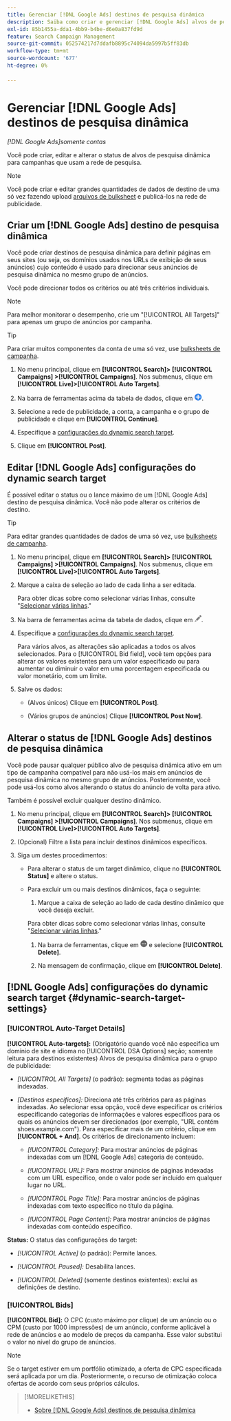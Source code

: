 ```yaml
---
title: Gerenciar [!DNL Google Ads] destinos de pesquisa dinâmica
description: Saiba como criar e gerenciar [!DNL Google Ads] alvos de pesquisa dinâmica.
exl-id: 85b1455a-dda1-4bb9-b4be-d6e0a837fd9d
feature: Search Campaign Management
source-git-commit: 052574217d7ddafb8895c74094da5997b5ff83db
workflow-type: tm+mt
source-wordcount: '677'
ht-degree: 0%

---
```


# Gerenciar [!DNL Google Ads] destinos de pesquisa dinâmica

*[!DNL Google Ads]somente contas*

Você pode criar, editar e alterar o status de alvos de pesquisa dinâmica para campanhas que usam a rede de pesquisa.

>[!NOTE]
>
>Você pode criar e editar grandes quantidades de dados de destino de uma só vez fazendo upload [arquivos de bulksheet](/help/search-social-commerce/campaign-management/bulksheets/bulksheet-about.md) e publicá-los na rede de publicidade.

## Criar um [!DNL Google Ads] destino de pesquisa dinâmica

Você pode criar destinos de pesquisa dinâmica para definir páginas em seus sites (ou seja, os domínios usados nos URLs de exibição de seus anúncios) cujo conteúdo é usado para direcionar seus anúncios de pesquisa dinâmica no mesmo grupo de anúncios.

Você pode direcionar todos os critérios ou até três critérios individuais.

>[!NOTE]
>
>Para melhor monitorar o desempenho, crie um &quot;[!UICONTROL All Targets]&quot; para apenas um grupo de anúncios por campanha.

>[!TIP]
>
>Para criar muitos componentes da conta de uma só vez, use [bulksheets de campanha](/help/search-social-commerce/campaign-management/bulksheets/bulksheet-about.md).

1. No menu principal, clique em **[!UICONTROL Search]> [!UICONTROL Campaigns] >[!UICONTROL Campaigns]**. Nos submenus, clique em **[!UICONTROL Live]>[!UICONTROL Auto Targets]**.

1. Na barra de ferramentas acima da tabela de dados, clique em ![Criar](/help/search-social-commerce/assets/add.png "Criar").

1. Selecione a rede de publicidade, a conta, a campanha e o grupo de publicidade e clique em **[!UICONTROL Continue]**.

1. Especifique a [configurações do dynamic search target](#dynamic-search-target-settings).

1. Clique em **[!UICONTROL Post]**.

## Editar [!DNL Google Ads] configurações do dynamic search target

É possível editar o status ou o lance máximo de um [!DNL Google Ads] destino de pesquisa dinâmica. Você não pode alterar os critérios de destino.

>[!TIP]
>
>Para editar grandes quantidades de dados de uma só vez, use [bulksheets de campanha](/help/search-social-commerce/campaign-management/bulksheets/bulksheet-about.md).

1. No menu principal, clique em **[!UICONTROL Search]> [!UICONTROL Campaigns] >[!UICONTROL Campaigns]**. Nos submenus, clique em **[!UICONTROL Live]>[!UICONTROL Auto Targets]**.

1. Marque a caixa de seleção ao lado de cada linha a ser editada.

   Para obter dicas sobre como selecionar várias linhas, consulte &quot;[Selecionar várias linhas](/help/search-social-commerce/common-tasks/navigation-editing-selection/multiple-rows-select.md).&quot;

1. Na barra de ferramentas acima da tabela de dados, clique em ![Editar](/help/search-social-commerce/assets/edit.png "Editar").

1. Especifique a [configurações do dynamic search target](#dynamic-search-target-settings).

   Para vários alvos, as alterações são aplicadas a todos os alvos selecionados. Para o [!UICONTROL Bid field], você tem opções para alterar os valores existentes para um valor especificado ou para aumentar ou diminuir o valor em uma porcentagem especificada ou valor monetário, com um limite.

1. Salve os dados:

   * (Alvos únicos) Clique em **[!UICONTROL Post]**.

   * (Vários grupos de anúncios) Clique **[!UICONTROL Post Now]**.

## Alterar o status de [!DNL Google Ads] destinos de pesquisa dinâmica

Você pode pausar qualquer público alvo de pesquisa dinâmica ativo em um tipo de campanha compatível para não usá-los mais em anúncios de pesquisa dinâmica no mesmo grupo de anúncios. Posteriormente, você pode usá-los como alvos alterando o status do anúncio de volta para ativo.

Também é possível excluir qualquer destino dinâmico.

1. No menu principal, clique em **[!UICONTROL Search]> [!UICONTROL Campaigns] >[!UICONTROL Campaigns]**. Nos submenus, clique em **[!UICONTROL Live]>[!UICONTROL Auto Targets]**.

1. (Opcional) Filtre a lista para incluir destinos dinâmicos específicos.

1. Siga um destes procedimentos:

   * Para alterar o status de um target dinâmico, clique no **[!UICONTROL Status]** e altere o status.

   * Para excluir um ou mais destinos dinâmicos, faça o seguinte:

      1. Marque a caixa de seleção ao lado de cada destino dinâmico que você deseja excluir.

     Para obter dicas sobre como selecionar várias linhas, consulte &quot;[Selecionar várias linhas](/help/search-social-commerce/common-tasks/navigation-editing-selection/multiple-rows-select.md).&quot;

      1. Na barra de ferramentas, clique em ![Mais](/help/search-social-commerce/assets/more.png "Mais") e selecione **[!UICONTROL Delete]**.

      1. Na mensagem de confirmação, clique em **[!UICONTROL Delete]**.

## [!DNL Google Ads] configurações do dynamic search target {#dynamic-search-target-settings}

### [!UICONTROL Auto-Target Details]

**[!UICONTROL Auto-targets]:** (Obrigatório quando você não especifica um domínio de site e idioma no [!UICONTROL DSA Options] seção; somente leitura para destinos existentes) Alvos de pesquisa dinâmica para o grupo de publicidade:

* *[!UICONTROL All Targets]* (o padrão): segmenta todas as páginas indexadas.

* *\[Destinos específicos\]:* Direciona até três critérios para as páginas indexadas. Ao selecionar essa opção, você deve especificar os critérios especificando categorias de informações e valores específicos para os quais os anúncios devem ser direcionados (por exemplo, &quot;URL contém shoes.example.com&quot;). Para especificar mais de um critério, clique em **[!UICONTROL + And]**. Os critérios de direcionamento incluem:

   * *[!UICONTROL Category]:* Para mostrar anúncios de páginas indexadas com um [!DNL Google Ads] categoria de conteúdo.

   * *[!UICONTROL URL]:* Para mostrar anúncios de páginas indexadas com um URL específico, onde o valor pode ser incluído em qualquer lugar no URL.

   * *[!UICONTROL Page Title]:* Para mostrar anúncios de páginas indexadas com texto específico no título da página.

   * *[!UICONTROL Page Content]:* Para mostrar anúncios de páginas indexadas com conteúdo específico.

**Status:** O status das configurações do target:

* *[!UICONTROL Active]* (o padrão): Permite lances.

* *[!UICONTROL Paused]:* Desabilita lances.

* *[!UICONTROL Deleted]* (somente destinos existentes): exclui as definições de destino.

### [!UICONTROL Bids]

**[!UICONTROL Bid]:** O CPC (custo máximo por clique) de um anúncio ou o CPM (custo por 1000 impressões) de um anúncio, conforme aplicável à rede de anúncios e ao modelo de preços da campanha. Esse valor substitui o valor no nível do grupo de anúncios.

>[!NOTE]
>
>Se o target estiver em um portfólio otimizado, a oferta de CPC especificada será aplicada por um dia. Posteriormente, o recurso de otimização coloca ofertas de acordo com seus próprios cálculos.

>[!MORELIKETHIS]
>
>* [Sobre [!DNL Google Ads] destinos de pesquisa dinâmica](dynamic-search-target-about.md)
